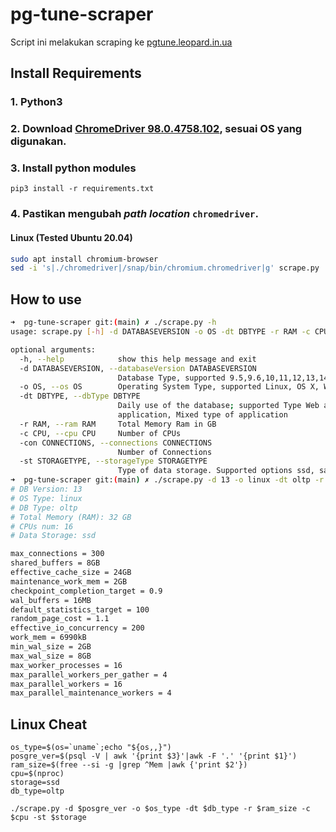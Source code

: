 # pg-tune-scraper
Script ini melakukan scraping ke [pgtune.leopard.in.ua](pgtune.leopard.in.ua)

## Install Requirements
### 1. Python3
### 2. Download [ChromeDriver 98.0.4758.102](https://chromedriver.storage.googleapis.com/index.html?path=98.0.4758.102/), sesuai OS yang digunakan.
### 3. Install python modules
```
pip3 install -r requirements.txt
```
### 4. Pastikan mengubah *path location* `chromedriver`.
  #### Linux (Tested Ubuntu 20.04)
  ```bash
  sudo apt install chromium-browser
  sed -i 's|./chromedriver|/snap/bin/chromium.chromedriver|g' scrape.py
  ```

## How to use
```bash
➜  pg-tune-scraper git:(main) ✗ ./scrape.py -h
usage: scrape.py [-h] -d DATABASEVERSION -o OS -dt DBTYPE -r RAM -c CPU [-con CONNECTIONS] -st STORAGETYPE

optional arguments:
  -h, --help            show this help message and exit
  -d DATABASEVERSION, --databaseVersion DATABASEVERSION
                        Database Type, supported 9.5,9.6,10,11,12,13,14
  -o OS, --os OS        Operating System Type, supported Linux, OS X, Windows
  -dt DBTYPE, --dbType DBTYPE
                        Daily use of the database; supported Type Web application, Online transaction processing system, Data warehouse, Desktop
                        application, Mixed type of application
  -r RAM, --ram RAM     Total Memory Ram in GB
  -c CPU, --cpu CPU     Number of CPUs
  -con CONNECTIONS, --connections CONNECTIONS
                        Number of Connections
  -st STORAGETYPE, --storageType STORAGETYPE
                        Type of data storage. Supported options ssd, san, hdd
➜  pg-tune-scraper git:(main) ✗ ./scrape.py -d 13 -o linux -dt oltp -r 32 -c 16 -st ssd
# DB Version: 13
# OS Type: linux
# DB Type: oltp
# Total Memory (RAM): 32 GB
# CPUs num: 16
# Data Storage: ssd

max_connections = 300
shared_buffers = 8GB
effective_cache_size = 24GB
maintenance_work_mem = 2GB
checkpoint_completion_target = 0.9
wal_buffers = 16MB
default_statistics_target = 100
random_page_cost = 1.1
effective_io_concurrency = 200
work_mem = 6990kB
min_wal_size = 2GB
max_wal_size = 8GB
max_worker_processes = 16
max_parallel_workers_per_gather = 4
max_parallel_workers = 16
max_parallel_maintenance_workers = 4
```

## Linux Cheat
```
os_type=$(os=`uname`;echo "${os,,}")
posgre_ver=$(psql -V | awk '{print $3}'|awk -F '.' '{print $1}')
ram_size=$(free --si -g |grep ^Mem |awk {'print $2'})
cpu=$(nproc)
storage=ssd
db_type=oltp

./scrape.py -d $posgre_ver -o $os_type -dt $db_type -r $ram_size -c $cpu -st $storage
```
